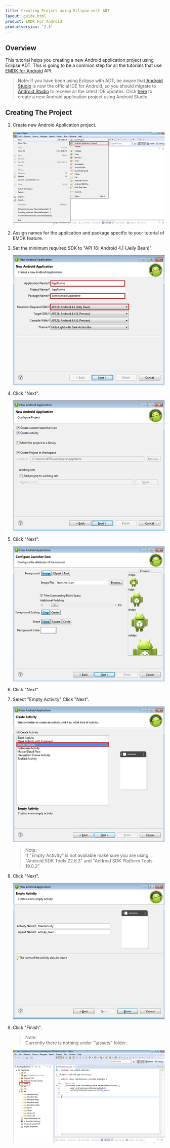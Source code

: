 ```yaml
---
title: Creating Project using Eclipse with ADT
layout: guide.html
product: EMDK For Android
productversion: '2.3'
---
```

## Overview

This tutorial helps you creating a new Android application project using Eclipse ADT. This is going to be a common step for all the tutorials that use [EMDK for Android](https://developer.motorolasolutions.com/community/android/emdk) API.

> Note:
> If you have been using Eclipse with ADT, be aware that [Android Studio](http://developer.android.com/sdk/index.html) is now the official IDE for Android, so you should migrate to [Android Studio](http://developer.android.com/sdk/index.html) to receive all the latest IDE updates. Click [here](../tutCreateProjectAndroidStudio) to create a new Android application project using Android Studio.


## Creating The Project
1.  Create new Android Application project.
  
    ![img](../../images/CreatingProjectEclipseIDEImages/create_new_app.jpg)

2.  Assign names for the application and package specific to your tutorial of EMDK feature.
 
3.  Set the minimum required SDK to "API 16: Android 4.1 (Jelly Bean)".
  
    ![img](../../images/CreatingProjectEclipseIDEImages/set_app_name.jpg)

4.  Click "Next".
  
    ![img](../../images/CreatingProjectEclipseIDEImages/configure_project.jpg)
  
5.  Click "Next".
  
    ![img](../../images/CreatingProjectEclipseIDEImages/configure_launcher_icon.jpg)
  
6.  Click "Next".  

7.  Select "Empty Activity" Click "Next".  

    ![img](../../images/CreatingProjectEclipseIDEImages/create_activity.jpg)  

    >Note:  
    >If "Empty Activity" is not available make sure you are using "Android SDK Tools 22.6.3" and "Android SDK Platform Tools 19.0.2"

7.  Click "Next".  

    ![img](../../images/CreatingProjectEclipseIDEImages/empty_activity.jpg)
  
8.  Click "Finish".

    >Note:  
    >Currently there is nothing under "\assets" folder.  
    
    ![img](../../images/CreatingProjectEclipseIDEImages/main_activity.jpg)














